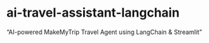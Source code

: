 # ai-travel-assistant-langchain
“AI-powered MakeMyTrip Travel Agent using LangChain &amp; Streamlit”
